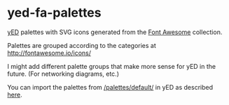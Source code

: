 # yed-fa-palettes

[yED](http://www.yworks.com/en/products/yfiles/yed/) palettes with SVG icons generated from the [Font Awesome](http://fontawesome.io) collection.

Palettes are grouped according to the categories at http://fontawesome.io/icons/

I might add different palette groups that make more sense for yED in the future. (For networking diagrams, etc.)

You can import the palettes from [/palettes/default/](/palettes/default/) in yED as described [here](http://yed.yworks.com/support/manual/palette_manager.html).
